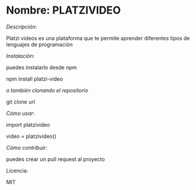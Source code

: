 # Nombre: PLATZIVIDEO
*Descripción*:

Platzi videos es una plataforma que te permite aprender diferentes tipos de lenguajes de programación

*Instalación*:

puedes instalarlo desde npm

npm install platzi-video

*o también clonando el repositorio*

git clone url

*Cómo usar*:

import platzivideo

video = platzivideo()

*Cómo contribuir*:

puedes crear un pull request al proyecto

Licencia: 

MIT
